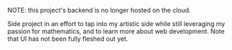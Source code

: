 NOTE: this project's backend is no longer hosted on the cloud.

Side project in an effort to tap into my artistic side while still leveraging my passion for mathematics, and to learn more about web development. Note that UI has not been fully fleshed out yet.
